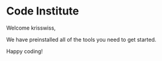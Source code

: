 # Code Institute

Welcome krisswiss,

We have preinstalled all of the tools you need to get started.

Happy coding!